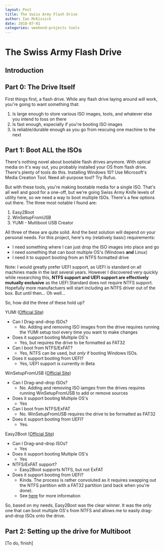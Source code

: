 ```yaml
---
layout: Post
title: The Swiss Army Flash Drive
author: Ian McKissick
date: 2018-07-01
categories: weekend-projects tools
---
```


# The Swiss Army Flash Drive

## Introduction

## Part 0: The Drive Itself

First things first, a flash drive. While any flash drive laying around  _will_ work, you're going to want something that:

1. Is large enough to store various ISO images, tools, and whatever else you intend to toss on there
2. Is fast enough, especially if you're booting ISO images
3. Is reliable/durable enough as you go from rescuing one machine to the next

## Part 1: Boot ALL the ISOs

There's nothing novel about bootable flash drives anymore. With optical media on it's way out, you probably installed your OS from flash drive. There's plenty of tools do this. Installing Windows 10? Use Microsoft's Media Creation Tool. Need all-purpose tool? Try Rufus.

But with these tools, you're making bootable media for a single ISO. That's all well and good for a one-off, but we're going Swiss Army Knife levels of utility here, so we need a way to boot multiple ISOs. There's a few options out there. The three most notable I found are:

1. Easy2Boot
2. WinSetupFromUSB
3. YUMI - Multiboot USB Creator

All three of these are quite solid. And the best solution will depend on your personal needs. For this project, here's my (relatively basic) requirements:

* I need something where I can just drop the ISO images into place and go
* I need something that can boot multiple OS's (Windows **and** Linux)
* I need it to support booting from an NTFS formatted drive

Note: I would greatly prefer UEFI support, as UEFI is standard on all machines made in the last several years.
However I discovered very quickly while researching this, **NTFS support and UEFI support are effectively mutually exclusive** as the UEFI Standard does not require NTFS support.
Hopefully more manufactuers will start including an NTFS driver out of the box. But until then... Oh well...

So, how did the three of these hold up?

YUMI ([Official Site](https://www.pendrivelinux.com/yumi-multiboot-usb-creator/))

* Can I Drag-and-drop ISOs?
  * No. Adding and removing ISO images from the drive requires running the YUMI setup tool every time you want to make changes
* Does it support booting Multiple OS's
  * Yes, but requires the drive to be formatted as FAT32
* Can I boot from NTFS/ExFAT?
  * Yes, NTFS can be used, but _only_ if booting Windows ISOs.
* Does it support booting from UEFI?
  * Yes, UEFI support is currently in Beta

WinSetupFromUSB ([Official Site](http://www.winsetupfromusb.com))

* Can I Drag-and-drop ISOs?
  * No. Adding and removing ISO iamges from the drives requires running WinSetupFromUSB to add or remove sources
* Does it support booting Multiple OS's
  * Yes
* Can I boot from NTFS/ExFAT
  * No. WinSetupFromUSB requires the drive to be formatted as FAT32
* Does it support booting from UEFI?
  * Yes.

Easy2Boot ([Official Site](http://www.easy2boot.com))

* Can I Drag-and-drop ISOs?
  * Yes
* Does it support booting Multiple OS's
  * Yes
* NTFS/ExFAT support?
  * Easy2Boot supports NTFS, but not ExFAT
* Does it support booting from UEFI?
  * Kinda. The process is rather convoluted as it requires swapping out the NTFS partition with a FAT32 partition (and back when you're done).
  * See [here](http://www.easy2boot.com/useful-things-to-know/) for more information

So, based on my needs, Easy2Boot was the clear winner. It was the only one that can boot multiple OS's from NTFS and allows me to easily drag-and-drop ISOs onto the drive.

## Part 2: Setting up the drive for Multiboot

[To do, finish]